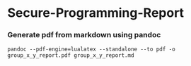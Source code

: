# Secure-Programming-Report

### Generate pdf from markdown using pandoc
`pandoc --pdf-engine=lualatex --standalone --to pdf -o group_x_y_report.pdf group_x_y_report.md`